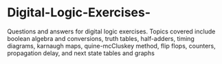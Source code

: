 # Digital-Logic-Exercises-
Questions and answers for digital logic exercises. Topics covered include boolean algebra and conversions, truth tables, half-adders, timing diagrams, karnaugh maps, quine-mcCluskey method, flip flops, counters,
propagation delay, and next state tables and graphs

